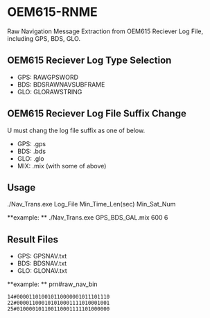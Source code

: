 # OEM615-RNME
Raw Navigation Message Extraction from OEM615 Reciever Log File, including GPS, BDS, GLO. 

## OEM615 Reciever Log Type Selection
- GPS: RAWGPSWORD
- BDS: BDSRAWNAVSUBFRAME
- GLO: GLORAWSTRING

## OEM615 Reciever Log File Suffix Change
U must chang the log file suffix as one of below.

- GPS: .gps
- BDS: .bds
- GLO: .glo
- MIX: .mix (with some of above)

## Usage
./Nav_Trans.exe  Log_File  Min_Time_Len(sec)  Min_Sat_Num

**example: ** ./Nav_Trans.exe GPS_BDS_GAL.mix 600 6

## Result Files
- GPS: GPSNAV.txt
- BDS: BDSNAV.txt
- GLO: GLONAV.txt

**example: ** prn#raw_nav_bin
```
14#000011010010110000001011101110
22#000011000101010001111010001001
25#010000101100110001111101000000
```



